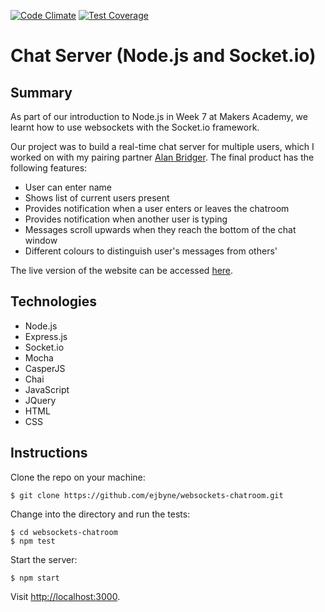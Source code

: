 [![Code Climate](https://codeclimate.com/github/ejbyne/websockets-chatroom/badges/gpa.svg)](https://codeclimate.com/github/ejbyne/websockets-chatroom)
[![Test Coverage](https://codeclimate.com/github/ejbyne/websockets-chatroom/badges/coverage.svg)](https://codeclimate.com/github/ejbyne/websockets-chatroom)

# Chat Server (Node.js and Socket.io)

## Summary

As part of our introduction to Node.js in Week 7 at Makers Academy, we learnt how to use websockets with the Socket.io framework.

Our project was to build a real-time chat server for multiple users, which I worked on with my pairing partner [Alan Bridger](https://github.com/abridger). The final product has the following features:

- User can enter name
- Shows list of current users present
- Provides notification when a user enters or leaves the chatroom
- Provides notification when another user is typing
- Messages scroll upwards when they reach the bottom of the chat window
- Different colours to distinguish user's messages from others'

The live version of the website can be accessed [here](https://chatterbox-chat-server.herokuapp.com/).

## Technologies

- Node.js
- Express.js
- Socket.io
- Mocha
- CasperJS
- Chai
- JavaScript
- JQuery
- HTML
- CSS

## Instructions

Clone the repo on your machine:

```
$ git clone https://github.com/ejbyne/websockets-chatroom.git
```

Change into the directory and run the tests:
```
$ cd websockets-chatroom
$ npm test
```

Start the server:
```
$ npm start
```

Visit [http://localhost:3000](http://localhost:3000).
